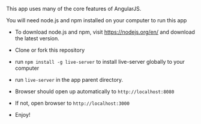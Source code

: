 This app uses many of the core features of AngularJS. 

You will need node.js and npm installed on your computer to run this app
- To download node.js and npm, visit https://nodejs.org/en/ and download the latest version.


- Clone or fork this repository
- run `npm install -g live-server` to install live-server globally to your computer
- run `live-server` in the app parent directory.
- Browser should open up automatically to `http://localhost:8080` 
- If not, open browser to `http://localhost:3000`
- Enjoy!